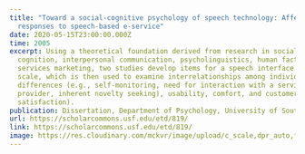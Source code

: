 ```yaml
---
title: "Toward a social-cognitive psychology of speech technology: Affective
  responses to speech-based e-service"
date: 2020-05-15T23:00:00.000Z
time: 2005
excerpt: Using a theoretical foundation derived from research in social
  cognition, interpersonal communication, psycholinguistics, human factors, and
  services marketing, two studies develop items for a speech interface usability
  scale, which is then used to examine interrelationships among individual
  differences (e.g., self-monitoring, need for interaction with a service
  provider, inherent novelty seeking), usability, comfort, and customer
  satisfaction).
publication: Dissertation, Department of Psychology, University of South Florida
url: https://scholarcommons.usf.edu/etd/819/
link: https://scholarcommons.usf.edu/etd/819/
image: https://res.cloudinary.com/mckvr/image/upload/c_scale,dpr_auto,f_auto,h_640,q_auto,w_1100/v1591540673/dept-psychology_2x_hevtj3.jpg
---
```

